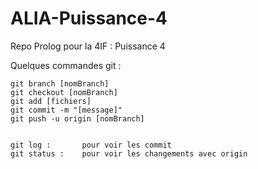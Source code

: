 # ALIA-Puissance-4
Repo Prolog pour la 4IF : Puissance 4 

Quelques commandes git :
```
git branch [nomBranch]
git checkout [nomBranch]
git add [fichiers]
git commit -m "[message]" 
git push -u origin [nomBranch]


git log : 		pour voir les commit
git status : 	pour voir les changements avec origin
```
